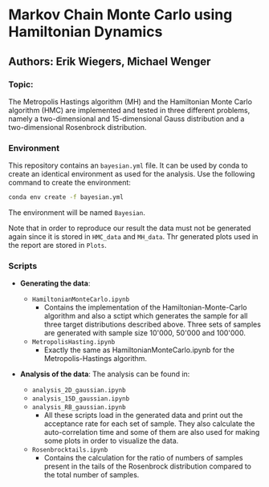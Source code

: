 # Markov Chain Monte Carlo using Hamiltonian Dynamics

## Authors: Erik Wiegers, Michael Wenger

### Topic:
The Metropolis Hastings algorithm (MH) and the Hamiltonian Monte Carlo algorithm (HMC) are implemented and tested in three different problems, namely a two-dimensional and 15-dimensional Gauss distribution and a two-dimensional Rosenbrock distribution.
### Environment
This repository contains an `bayesian.yml` file. It can be used by conda to create an identical environment as used for the analysis. Use the following command to create the environment:

```bash
conda env create -f bayesian.yml
```

The environment will be named `Bayesian`.

Note that in order to reproduce our result the data must not be generated again since it is stored in `HMC_data` and `MH_data`. Thr generated plots used in the report are stored in `Plots`.

### Scripts
- **Generating the data**: 
  - `HamiltonianMonteCarlo.ipynb`
    - Contains the implementation of the Hamiltonian-Monte-Carlo algorithm and also a sctipt which generates the sample for all three target distributions described above. Three sets of samples are generated with sample size 10'000, 50'000 and 100'000.
  - `MetropolisHasting.ipynb`
    - Exactly the same as HamiltonianMonteCarlo.ipynb for the Metropolis-Hastings algorithm.

- **Analysis of the data**:
  The analysis can be found in:
  - `analysis_2D_gaussian.ipynb`
  - `analysis_15D_gaussian.ipynb`
  - `analysis_RB_gaussian.ipynb`
    - All these scripts load in the generated data and print out the acceptance rate for each set of sample. They also calculate the auto-correlation time and some of them are also used for making some plots in order to visualize the data.
  - `Rosenbrocktails.ipynb`
    - Contains the calculation for the ratio of numbers of samples present in the tails of the Rosenbrock distribution compared to the total number of samples.
